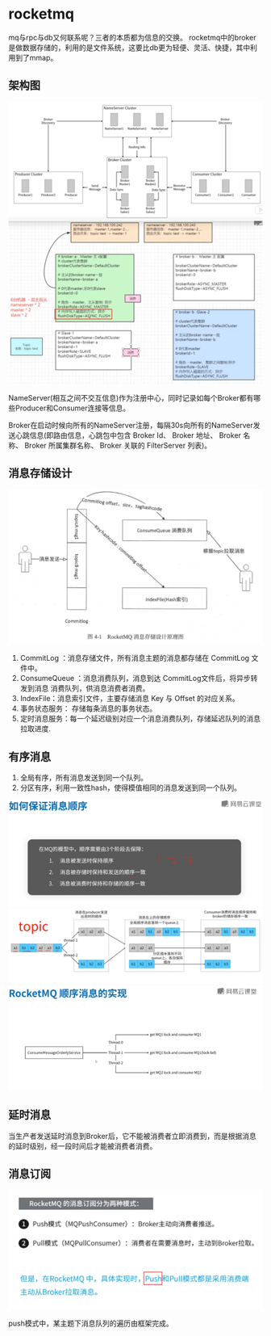 # rocketmq
mq与rpc与db又何联系呢？三者的本质都为信息的交换。
rocketmq中的broker是做数据存储的，利用的是文件系统，这要比db更为轻便、灵活、快捷，其中利用到了mmap。
## 架构图
![rocketmq-architectture](../images/rocketmq-architecture.PNG)
![rocketmq-architectture1](../images/rocketmq-architecture1.PNG)

NameServer(相互之间不交互信息)作为注册中心，同时记录如每个Broker都有哪些Producer和Consumer连接等信息。

Broker在启动时候向所有的NameServer注册，每隔30s向所有的NameServer发送心跳信息(即路由信息，心跳包中包含 Broker Id、 
Broker 地址、 Broker 名称、 Broker 所属集群名称、 Broker 关联的 FilterServer 列表)。
## 消息存储设计
![rocketmq-store](../images/rocketmq-store.PNG)

1. CommitLog ：消息存储文件，所有消息主题的消息都存储在 CommitLog 文件中。 
2. ConsumeQueue ：消息消费队列，消息到达 CommitLog文件后，将异步转发到消息 消费队列，供消息消费者消费。 
3. IndexFile：消息索引文件，主要存储消息 Key 与 Offset 的对应关系。 
4. 事务状态服务： 存储每条消息的事务状态。 
5. 定时消息服务：每一个延迟级别对应一个消息消费队列，存储延迟队列的消息拉取进度.
## 有序消息
1. 全局有序，所有消息发送到同一个队列。
2. 分区有序，利用一致性hash，使得模值相同的消息发送到同一个队列。

![rocketmq-message-orderly](../images/rocketmq-message-orderly.PNG)
![rocketmq-message-orderly1](../images/rocketmq-message-orderly1.PNG)
![rocketmq-message-orderly2](../images/rocketmq-message-orderly2.PNG)
## 延时消息
当生产者发送延时消息到Broker后，它不能被消费者立即消费到，而是根据消息的延时级别，经一段时间后才能被消费者消费。
## 消息订阅
![rocketmq-message-consume](../images/rocketmq-message-consume.PNG)

push模式中，某主题下消息队列的遍历由框架完成。